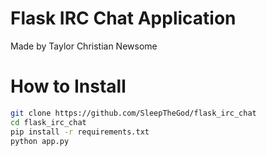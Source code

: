 # Flask IRC Chat Application

Made by Taylor Christian Newsome

# How to Install

```bash
git clone https://github.com/SleepTheGod/flask_irc_chat
cd flask_irc_chat
pip install -r requirements.txt
python app.py
```
